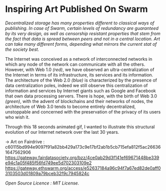 # Inspiring Art Published On Swarm # 
<i>Decentralized storage has many properties different to classical ways of publishing. In case of Swarm, certain levels of redundancy are guaranteed by its very design, as well as censorship resistant properties that stem from the fact that data is spread between peers and not in a central location. Art can take many different forms, depending what mirrors the current stat of the society best.</i>
  
The Internet was conceived as a network of interconnected networks in which any node of the network can communicate with all the others. However, with Web 1.0 <i>(red)</i>, we have observed an ultra-centralization of the Internet in terms of its infrastructure, its services and its information. The architecture of the Web 2.0 <i>(blue)</i> is characterized by the presence of data centralization poles, indeed we still observe this centralization of information and services by Internet giants such as Google and Facebook that own data processing servers. There is hope, with the birth of Web 3.0 <i>(green)</i>, with the advent of blockchains and their networks of nodes, the architecture of Web 3.0 tends to become entirely decentralized, unstoppable and concerned with the preservation of the privacy of its users who wish it. 

Through this 18 seconds animated gif, I wanted to illustrate this structural evolution of our Internet network over the last 30 years.

-> Art on Fairdrive : c60115bd994e9097f91a82bb429a173c9e17bf2ab1b5cb715efa812f5ac266361647562906 <br>
https://gateway.fairdatasociety.org/bzz/4ce0ab29d3f141ef69671448be339e94c1a05f485f56fd749ee5d702303109e2 <br>
https://gateway.ethswarm.org/access/e52637184a96c94f7a67ed82de0aff03103503d01809a79bceb32f9c7945824c
  
<i>Open Source Licence : MIT License.</i>
 
